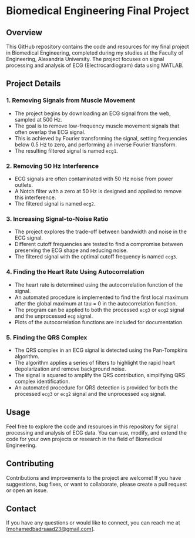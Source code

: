 # Biomedical Engineering Final Project

## Overview
This GitHub repository contains the code and resources for my final project in Biomedical Engineering, completed during my studies at the Faculty of Engineering, Alexandria University. The project focuses on signal processing and analysis of ECG (Electrocardiogram) data using MATLAB.

## Project Details
### 1. Removing Signals from Muscle Movement
- The project begins by downloading an ECG signal from the web, sampled at 500 Hz.
- The goal is to remove low-frequency muscle movement signals that often overlap the ECG signal.
- This is achieved by Fourier transforming the signal, setting frequencies below 0.5 Hz to zero, and performing an inverse Fourier transform.
- The resulting filtered signal is named `ecg1`.

### 2. Removing 50 Hz Interference
- ECG signals are often contaminated with 50 Hz noise from power outlets.
- A Notch filter with a zero at 50 Hz is designed and applied to remove this interference.
- The filtered signal is named `ecg2`.

### 3. Increasing Signal-to-Noise Ratio
- The project explores the trade-off between bandwidth and noise in the ECG signal.
- Different cutoff frequencies are tested to find a compromise between preserving the ECG shape and reducing noise.
- The filtered signal with the optimal cutoff frequency is named `ecg3`.

### 4. Finding the Heart Rate Using Autocorrelation
- The heart rate is determined using the autocorrelation function of the signal.
- An automated procedure is implemented to find the first local maximum after the global maximum at tau = 0 in the autocorrelation function.
- The program can be applied to both the processed `ecg3` or `ecg2` signal and the unprocessed `ecg` signal.
- Plots of the autocorrelation functions are included for documentation.

### 5. Finding the QRS Complex
- The QRS complex in an ECG signal is detected using the Pan-Tompkins algorithm.
- The algorithm applies a series of filters to highlight the rapid heart depolarization and remove background noise.
- The signal is squared to amplify the QRS contribution, simplifying QRS complex identification.
- An automated procedure for QRS detection is provided for both the processed `ecg3` or `ecg2` signal and the unprocessed `ecg` signal.

## Usage
Feel free to explore the code and resources in this repository for signal processing and analysis of ECG data. You can use, modify, and extend the code for your own projects or research in the field of Biomedical Engineering.

## Contributing
Contributions and improvements to the project are welcome! If you have suggestions, bug fixes, or want to collaborate, please create a pull request or open an issue.

## Contact
If you have any questions or would like to connect, you can reach me at [mohamedbadrsaad23@gmail.com].

